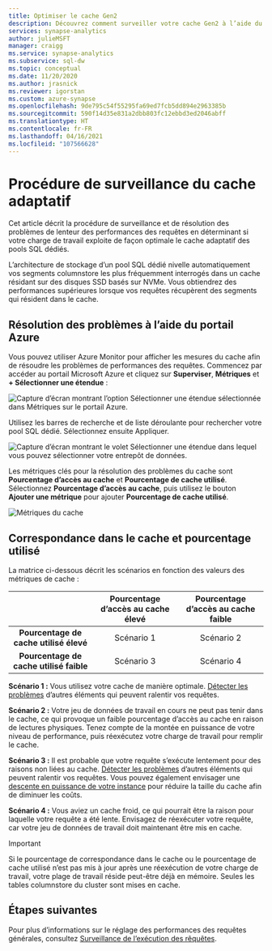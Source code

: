 ```yaml
---
title: Optimiser le cache Gen2
description: Découvrez comment surveiller votre cache Gen2 à l’aide du portail Microsoft Azure.
services: synapse-analytics
author: julieMSFT
manager: craigg
ms.service: synapse-analytics
ms.subservice: sql-dw
ms.topic: conceptual
ms.date: 11/20/2020
ms.author: jrasnick
ms.reviewer: igorstan
ms.custom: azure-synapse
ms.openlocfilehash: 9de795c54f55295fa69ed7fcb5dd894e2963385b
ms.sourcegitcommit: 590f14d35e831a2dbb803fc12ebbd3ed2046abff
ms.translationtype: HT
ms.contentlocale: fr-FR
ms.lasthandoff: 04/16/2021
ms.locfileid: "107566628"
---
```

# <a name="how-to-monitor-the-adaptive-cache"></a>Procédure de surveillance du cache adaptatif

Cet article décrit la procédure de surveillance et de résolution des problèmes de lenteur des performances des requêtes en déterminant si votre charge de travail exploite de façon optimale le cache adaptatif des pools SQL dédiés.

L’architecture de stockage d’un pool SQL dédié nivelle automatiquement vos segments columnstore les plus fréquemment interrogés dans un cache résidant sur des disques SSD basés sur NVMe. Vous obtiendrez des performances supérieures lorsque vos requêtes récupèrent des segments qui résident dans le cache.
 
## <a name="troubleshoot-using-the-azure-portal"></a>Résolution des problèmes à l’aide du portail Azure

Vous pouvez utiliser Azure Monitor pour afficher les mesures du cache afin de résoudre les problèmes de performances des requêtes. Commencez par accéder au portail Microsoft Azure et cliquez sur **Superviser**, **Métriques** et **+ Sélectionner une étendue** :

![Capture d’écran montrant l’option Sélectionner une étendue sélectionnée dans Métriques sur le portail Azure.](./media/sql-data-warehouse-how-to-monitor-cache/cache-0.png)

Utilisez les barres de recherche et de liste déroulante pour rechercher votre pool SQL dédié. Sélectionnez ensuite Appliquer.

![Capture d’écran montrant le volet Sélectionner une étendue dans lequel vous pouvez sélectionner votre entrepôt de données.](./media/sql-data-warehouse-how-to-monitor-cache/cache-1.png)

Les métriques clés pour la résolution des problèmes du cache sont **Pourcentage d’accès au cache** et **Pourcentage de cache utilisé**. Sélectionnez **Pourcentage d’accès au cache**, puis utilisez le bouton **Ajouter une métrique** pour ajouter **Pourcentage de cache utilisé**. 

![Métriques du cache](./media/sql-data-warehouse-how-to-monitor-cache/cache-2.png)

## <a name="cache-hit-and-used-percentage"></a>Correspondance dans le cache et pourcentage utilisé

La matrice ci-dessous décrit les scénarios en fonction des valeurs des métriques de cache :

|                                | **Pourcentage d’accès au cache élevé** | **Pourcentage d’accès au cache faible** |
| :----------------------------: | :---------------------------: | :--------------------------: |
| **Pourcentage de cache utilisé élevé** |          Scénario 1           |          Scénario 2          |
| **Pourcentage de cache utilisé faible**  |          Scénario 3           |          Scénario 4          |

**Scénario 1 :** Vous utilisez votre cache de manière optimale. [Détecter les problèmes](sql-data-warehouse-manage-monitor.md) d’autres éléments qui peuvent ralentir vos requêtes.

**Scénario 2 :** Votre jeu de données de travail en cours ne peut pas tenir dans le cache, ce qui provoque un faible pourcentage d’accès au cache en raison de lectures physiques. Tenez compte de la montée en puissance de votre niveau de performance, puis réexécutez votre charge de travail pour remplir le cache.

**Scénario 3 :** Il est probable que votre requête s’exécute lentement pour des raisons non liées au cache. [Détecter les problèmes](sql-data-warehouse-manage-monitor.md) d’autres éléments qui peuvent ralentir vos requêtes. Vous pouvez également envisager une [descente en puissance de votre instance](sql-data-warehouse-manage-monitor.md) pour réduire la taille du cache afin de diminuer les coûts. 

**Scénario 4 :** Vous aviez un cache froid, ce qui pourrait être la raison pour laquelle votre requête a été lente. Envisagez de réexécuter votre requête, car votre jeu de données de travail doit maintenant être mis en cache. 

> [!IMPORTANT]
> Si le pourcentage de correspondance dans le cache ou le pourcentage de cache utilisé n’est pas mis à jour après une réexécution de votre charge de travail, votre plage de travail réside peut-être déjà en mémoire. Seules les tables columnstore du cluster sont mises en cache.

## <a name="next-steps"></a>Étapes suivantes
Pour plus d’informations sur le réglage des performances des requêtes générales, consultez [Surveillance de l’exécution des rêquêtes](sql-data-warehouse-manage-monitor.md#monitor-query-execution).
